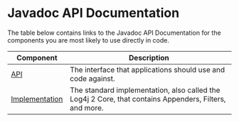<!-- vim: set syn=markdown : -->
<!--
    Licensed to the Apache Software Foundation (ASF) under one or more
    contributor license agreements.  See the NOTICE file distributed with
    this work for additional information regarding copyright ownership.
    The ASF licenses this file to You under the Apache License, Version 2.0
    (the "License"); you may not use this file except in compliance with
    the License.  You may obtain a copy of the License at

         http://www.apache.org/licenses/LICENSE-2.0

    Unless required by applicable law or agreed to in writing, software
    distributed under the License is distributed on an "AS IS" BASIS,
    WITHOUT WARRANTIES OR CONDITIONS OF ANY KIND, either express or implied.
    See the License for the specific language governing permissions and
    limitations under the License.
-->

# Javadoc API Documentation

The table below contains links to the Javadoc API Documentation for the components you are most likely to use directly in code.

| Component                                       | Description                                                                                            |
|-------------------------------------------------|--------------------------------------------------------------------------------------------------------|
| [API](javadoc/log4j-api/index.html)             | The interface that applications should use and code against.                                           |
| [Implementation](javadoc/log4j-core/index.html) | The standard implementation, also called the Log4j 2 Core, that contains Appenders, Filters, and more. |
